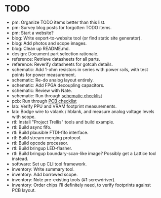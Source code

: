 # TODO

* pm: Organize TODO items better than this list.
* pm: Survey blog posts for forgotten TODO items.
* pm: Start a website?
* blog: Write export-to-website tool (or find static site generator).
* blog: Add photos and scope images.
* blog: Clean up README.md.
* design: Document part selection rationale.
* reference: Retrieve datasheets for all parts.
* reference: Reverify datasheets for gotcah details.
* schematic: Add 1-ohm resistors in series with power rails, with test points for power measurement.
* schematic: Re-do analog layout entirely.
* schematic: Add FPGA decoupling capacitors.
* schematic: Review with Nate.
* schematic: Run through [schematic checklist](https://github.com/azonenberg/pcb-checklist/blob/master/schematic-checklist.md)
* pcb: Run through [PCB checklist](https://github.com/azonenberg/pcb-checklist/blob/master/layout-checklist.md)
* lab: Verify PPU and VRAM footprint measurements.
* lab: Bodge wire to vblank / hblank, and measure analog voltage levels with scope.
* rtl: Install "Project Trellis" tools and build example.
* rtl: Build async fifo.
* rtl: Build plausible FTDI-fifo interface.
* rtl: Build stream merging protocol.
* rtl: Build opcode processor.
* rtl: Build bringup LED-flasher.
* rtl: Build bringup boundary-scan-like image? Possibly get a Lattice tool instead.
* software: Set up CLI tool framework.
* inventory: Write summary tool.
* inventory: Add borrowed scope.
* inventory: Note pre-existing tools (#1 screwdriver).
* inventory: Order chips I'll definitely need, to verify footprints against PCB layout.
